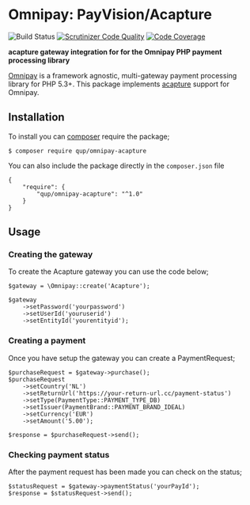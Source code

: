 # Omnipay: PayVision/Acapture
![Build Status](https://scrutinizer-ci.com/g/queueup-dev/omnipay-acapture/badges/build.png?b=master)
[![Scrutinizer Code Quality](https://scrutinizer-ci.com/g/queueup-dev/omnipay-acapture/badges/quality-score.png?b=master)](https://scrutinizer-ci.com/g/queueup-dev/omnipay-acapture/)
[![Code Coverage](https://scrutinizer-ci.com/g/queueup-dev/omnipay-acapture/badges/coverage.png?b=master)](https://scrutinizer-ci.com/g/queueup-dev/omnipay-acapture/?branch=master)

**acapture gateway integration for for the Omnipay PHP payment processing library**

[Omnipay](https://github.com/thephpleague/omnipay) is a framework agnostic, multi-gateway payment
processing library for PHP 5.3+. This package implements [acapture](https://www.acapture.com/) support for Omnipay.

## Installation
To install you can [composer](http://getcomposer.org/) require the package;

```
$ composer require qup/omnipay-acapture
```

You can also include the package directly in the `composer.json` file
```
{
    "require": {
        "qup/omnipay-acapture": "^1.0"
    }
}
```

## Usage

### Creating the gateway
To create the Acapture gateway you can use the code below;
```
$gateway = \Omnipay::create('Acapture');

$gateway
    ->setPassword('yourpassword')
    ->setUserId('youruserid')
    ->setEntityId('yourentityid');
```
### Creating a payment
Once you have setup the gateway you can create a PaymentRequest;
```
$purchaseRequest = $gateway->purchase();
$purchaseRequest
    ->setCountry('NL')
    ->setReturnUrl('https://your-return-url.cc/payment-status')
    ->setType(PaymentType::PAYMENT_TYPE_DB)
    ->setIssuer(PaymentBrand::PAYMENT_BRAND_IDEAL)
    ->setCurrency('EUR')
    ->setAmount('5.00');
    
$response = $purchaseRequest->send();
```
### Checking payment status
After the payment request has been made you can check on the status;
```
$statusRequest = $gateway->paymentStatus('yourPayId');
$response = $statusRequest->send();
```